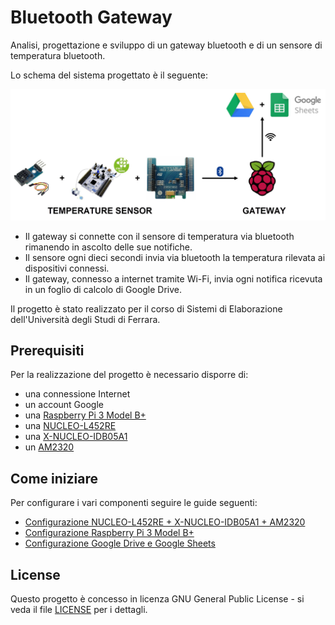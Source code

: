 # Bluetooth Gateway

Analisi, progettazione e sviluppo di un gateway bluetooth e di un sensore di temperatura bluetooth.

Lo schema del sistema progettato è il seguente:

![System architecture diagram](Doc/Img/system-architecture-diagram.jpg)

* Il gateway si connette con il sensore di temperatura via bluetooth rimanendo in ascolto delle sue notifiche.
* Il sensore ogni dieci secondi invia via bluetooth la temperatura rilevata ai dispositivi connessi.
* Il gateway, connesso a internet tramite Wi-Fi, invia ogni notifica ricevuta in un foglio di calcolo di Google Drive.

Il progetto è stato realizzato per il corso di Sistemi di Elaborazione dell'Università degli Studi di Ferrara.

## Prerequisiti

Per la realizzazione del progetto è necessario disporre di:
* una connessione Internet
* un account Google
* una [Raspberry Pi 3 Model B+](https://www.raspberrypi.org/products/raspberry-pi-3-model-b-plus/)
* una [NUCLEO-L452RE](https://www.st.com/en/evaluation-tools/nucleo-l452re.html)
* una [X-NUCLEO-IDB05A1](https://www.st.com/en/ecosystems/x-nucleo-idb05a1.html)
* un [AM2320](https://cdn-learn.adafruit.com/downloads/pdf/adafruit-am2320-temperature-humidity-i2c-sensor.pdf)

## Come iniziare

Per configurare i vari componenti seguire le guide seguenti:
* [Configurazione NUCLEO-L452RE + X-NUCLEO-IDB05A1 + AM2320](Doc/Configurazione-NUCLEO.md)
* [Configurazione Raspberry Pi 3 Model B+](Doc/Configurazione-Raspberry-Pi.md)
* [Configurazione Google Drive e Google Sheets](Doc/Configurazione-Google-Drive-e-Google-Sheets.md)

## License

Questo progetto è concesso in licenza GNU General Public License - si veda il file [LICENSE](LICENSE) per i dettagli.